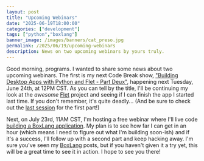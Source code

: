 ```yaml
---
layout: post
title: "Upcoming Webinars"
date: "2025-06-19T18:00:00"
categories: ["development"]
tags: ["python","boxlang"]
banner_image: /images/banners/cat_preso.jpg
permalink: /2025/06/19/upcoming-webinars
description: News on two upcoming webinars by yours truly.
---
```


Good morning, programs. I wanted to share some news about two upcoming webinars. The first is my next Code Break show, ["Building Desktop Apps with Python and Flet - Part Deux"](https://cfe.dev/talkshows/codebreak-06242025/), happening next Tuesday, June 24th, at 12PM CST. As you can tell by the title, I'll be continuing my look at the *awesome* [Flet](https://flet.dev/) project and seeing if I can finish the app I started last time. If you don't remember, it's quite deadly... (And be sure to check out the [last session](https://youtu.be/rzMfd-rwjcI) for the first part!)

Next, on July 23rd, 11AM CST, I'm hosting a free webinar where I'll live code [building a BoxLang application](https://www.eventbrite.com/e/free-webinar-build-an-app-in-boxlang-with-raymond-camden-tickets-1416084208989?aff=oddtdtcreator). My plan is to see how far I can get in an hour (which means I need to figure out what I'm building soon-ish) and if it's a success, I'll follow up with a second part and keep hacking away. I'm sure you've seen my [BoxLang](https://boxlang.io) posts, but if you haven't given it a try yet, this will be a great time to see it in action. I hope to see you there!